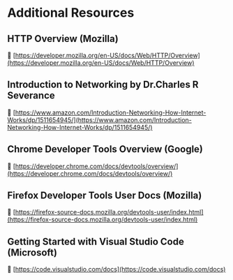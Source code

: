 # Additional Resources

## HTTP Overview (Mozilla)

🔗 [https://developer.mozilla.org/en-US/docs/Web/HTTP/Overview](https://developer.mozilla.org/en-US/docs/Web/HTTP/Overview)

## Introduction to Networking by Dr.Charles R Severance  

🔗 [https://www.amazon.com/Introduction-Networking-How-Internet-Works/dp/1511654945/](https://www.amazon.com/Introduction-Networking-How-Internet-Works/dp/1511654945/)

## Chrome Developer Tools Overview (Google)  

🔗 [https://developer.chrome.com/docs/devtools/overview/](https://developer.chrome.com/docs/devtools/overview/)

## Firefox Developer Tools User Docs  (Mozilla)  

🔗 [https://firefox-source-docs.mozilla.org/devtools-user/index.html](https://firefox-source-docs.mozilla.org/devtools-user/index.html)

## Getting Started with Visual Studio Code  (Microsoft)

🔗 [https://code.visualstudio.com/docs](https://code.visualstudio.com/docs)
